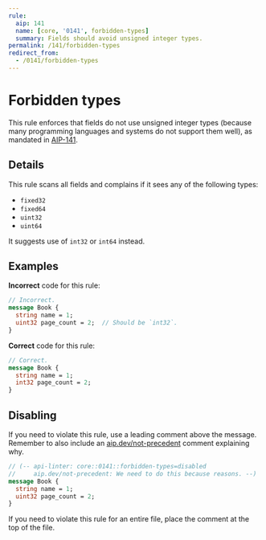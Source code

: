 ```yaml
---
rule:
  aip: 141
  name: [core, '0141', forbidden-types]
  summary: Fields should avoid unsigned integer types.
permalink: /141/forbidden-types
redirect_from:
  - /0141/forbidden-types
---
```


# Forbidden types

This rule enforces that fields do not use unsigned integer types (because many
programming languages and systems do not support them well), as mandated in
[AIP-141][].

## Details

This rule scans all fields and complains if it sees any of the following types:

- `fixed32`
- `fixed64`
- `uint32`
- `uint64`

It suggests use of `int32` or `int64` instead.

## Examples

**Incorrect** code for this rule:

```proto
// Incorrect.
message Book {
  string name = 1;
  uint32 page_count = 2;  // Should be `int32`.
}
```

**Correct** code for this rule:

```proto
// Correct.
message Book {
  string name = 1;
  int32 page_count = 2;
}
```

## Disabling

If you need to violate this rule, use a leading comment above the message.
Remember to also include an [aip.dev/not-precedent][] comment explaining why.

```proto
// (-- api-linter: core::0141::forbidden-types=disabled
//     aip.dev/not-precedent: We need to do this because reasons. --)
message Book {
  string name = 1;
  uint32 page_count = 2;
}
```

If you need to violate this rule for an entire file, place the comment at the
top of the file.

[aip-141]: https://aip.dev/141
[aip.dev/not-precedent]: https://aip.dev/not-precedent
